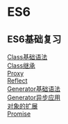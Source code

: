# ES6
ES6基础复习
---------------------
[Class基础语法](https://github.com/WhatProblem/ES6/blob/master/class/1.js)<br/>
[Class继承](https://github.com/WhatProblem/ES6/blob/master/class/2.js)<br/>
[Proxy](https://github.com/WhatProblem/ES6/blob/master/proxy/1.js)<br/>
[Reflect](https://github.com/WhatProblem/ES6/blob/master/reflect/1.js)<br/>
[Generator基础语法](https://github.com/WhatProblem/ES6/blob/master/generator/1.js)<br/>
[Generator异步应用](https://github.com/WhatProblem/ES6/blob/master/generator/2.js)<br/>
[对象的扩展](https://github.com/WhatProblem/ES6/blob/master/object/1.js)<br/>
[Promise](https://github.com/WhatProblem/ES6/blob/master/promise/1.js)<br/>